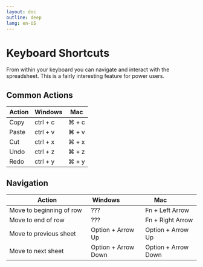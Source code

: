 ```yaml
---
layout: doc
outline: deep
lang: en-US
---
```


# Keyboard Shortcuts

From within your keyboard you can navigate and interact with the spreadsheet. This is a fairly interesting feature for power users.

## Common Actions

| Action | Windows  | Mac   |
| ------ | -------- | ----- |
| Copy   | ctrl + c | ⌘ + c |
| Paste  | ctrl + v | ⌘ + v |
| Cut    | ctrl + x | ⌘ + x |
| Undo   | ctrl + z | ⌘ + z |
| Redo   | ctrl + y | ⌘ + y |

## Navigation

| <div style="width:200px">Action</div> | <div style="width:80px">Windows</div> | <div style="width:80px">Mac</div> |
| ------------------------------------- | ------------------------------------- | --------------------------------- |
| Move to beginning of row              | ???                                   | Fn + Left Arrow                   |
| Move to end of row                    | ???                                   | Fn + Right Arrow                  |
| Move to previous sheet                | Option + Arrow Up                     | Option + Arrow Up                 |
| Move to next sheet                    | Option + Arrow Down                   | Option + Arrow Down               |
